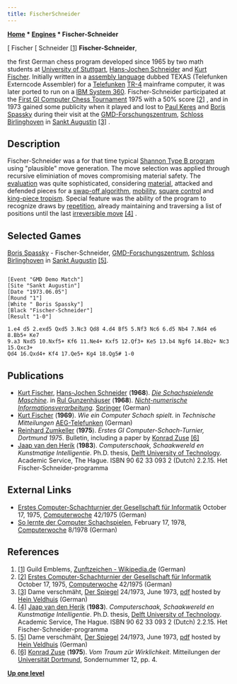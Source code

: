 ```yaml
---
title: FischerSchneider
---
```

**[Home](Home "Home") * [Engines](Engines "Engines") * Fischer-Schneider**

\[ Fischer
\[ Schneider <a id="cite-note-1" href="#cite-ref-1">[1]</a>
**Fischer-Schneider**,

the first German chess program developed since 1965 by two math students at [University of Stuttgart](https://en.wikipedia.org/wiki/University_of_Stuttgart), [Hans-Jochen Schneider](Hans-Jochen_Schneider "Hans-Jochen Schneider") and [Kurt Fischer](Kurt_Fischer "Kurt Fischer"). Initially written in a [assembly language](Assembly "Assembly") dubbed TEXAS (Telefunken Externcode Assembler) for a [Telefunken](https://en.wikipedia.org/wiki/Telefunken) [TR-4](TR-4 "TR-4") mainframe computer, it was later ported to run on a [IBM System 360](IBM_360 "IBM 360"). Fischer-Schneider participated at the [First GI Computer Chess Tournament](First_GI_Computer_Chess_Tournament "First GI Computer Chess Tournament") 1975 with a 50% score <a id="cite-note-2" href="#cite-ref-2">[2]</a> , and in 1973 gained some publicity when it played and lost to [Paul Keres](https://en.wikipedia.org/wiki/Paul_Keres) and [Boris Spassky](https://en.wikipedia.org/wiki/Boris_Spassky) during their visit at the [GMD-Forschungszentrum](https://de.wikipedia.org/wiki/GMD-Forschungszentrum_Informationstechnik), [Schloss Birlinghoven](https://de.wikipedia.org/wiki/Schloss_Birlinghoven) in [Sankt Augustin](https://en.wikipedia.org/wiki/Sankt_Augustin) <a id="cite-note-3" href="#cite-ref-3">[3]</a> .

## Description

Fischer-Schneider was a for that time typical [Shannon Type B program](Type_B_Strategy "Type B Strategy") using "plausible" move generation. The move selection was applied through recursive eliminiation of moves compromising material safety. The [evaluation](Evaluation "Evaluation") was quite sophisticated, considering [material](Material "Material"), attacked and defended pieces for a [swap-off algorithm](SOMA#Swapoff "SOMA"), [mobility](Mobility "Mobility"), [square control](Square_Control "Square Control") and [king-piece tropism](King_Safety#KingTropism "King Safety"). Special feature was the ability of the program to recognize draws by [repetition](Repetitions "Repetitions"), already maintaining and traversing a list of positions until the last [irreversible move](Irreversible_Moves "Irreversible Moves") <a id="cite-note-4" href="#cite-ref-4">[4]</a> .

## Selected Games

[Boris Spassky](https://en.wikipedia.org/wiki/Boris_Spassky) - Fischer-Schneider, [GMD-Forschungszentrum](https://de.wikipedia.org/wiki/GMD-Forschungszentrum_Informationstechnik), [Schloss Birlinghoven](https://de.wikipedia.org/wiki/Schloss_Birlinghoven) in [Sankt Augustin](https://en.wikipedia.org/wiki/Sankt_Augustin) <a id="cite-note-5" href="#cite-ref-5">[5]</a>.

```

[Event "GMD Demo Match"]
[Site "Sankt Augustin"]
[Date "1973.06.05"]
[Round "1"]
[White " Boris Spassky"]
[Black "Fischer-Schneider"]
[Result "1-0"]

1.e4 d5 2.exd5 Qxd5 3.Nc3 Qd8 4.d4 Bf5 5.Nf3 Nc6 6.d5 Nb4 7.Nd4 e6 8.Bb5+ Ke7 
9.a3 Nxd5 10.Nxf5+ Kf6 11.Ne4+ Kxf5 12.Qf3+ Ke5 13.b4 Ngf6 14.Bb2+ Nc3 15.Qxc3+ 
Qd4 16.Qxd4+ Kf4 17.Qe5+ Kg4 18.Qg5# 1-0

```

## Publications

- [Kurt Fischer](Kurt_Fischer "Kurt Fischer"), [Hans-Jochen Schneider](Hans-Jochen_Schneider "Hans-Jochen Schneider") (**1968**). *[Die Schachspielende Maschine](http://link.springer.com/chapter/10.1007%2F978-3-7091-8202-4_6)*. in [Rul Gunzenhäuser](http://de.wikipedia.org/wiki/Rul_Gunzenh%C3%A4user) (**1968**). *[Nicht-numerische Informationsverarbeitung](http://link.springer.com/book/10.1007/978-3-7091-8202-4/page/1)*. [Springer](https://en.wikipedia.org/wiki/Springer_Publishing) (German)
- [Kurt Fischer](Kurt_Fischer "Kurt Fischer") (**1969**). *Wie ein Computer Schach spielt*. in *Technische Mitteilungen* [AEG-Telefunken](https://en.wikipedia.org/wiki/AEG) (German)
- [Reinhard Zumkeller](Mathematician#Zumkeller "Mathematician") (**1975**). *Erstes GI Computer-Schach-Turnier, Dortmund 1975*. Bulletin, including a paper by [Konrad Zuse](Konrad_Zuse "Konrad Zuse") <a id="cite-note-6" href="#cite-ref-6">[6]</a>
- [Jaap van den Herik](Jaap_van_den_Herik "Jaap van den Herik") (**1983**). *Computerschaak, Schaakwereld en Kunstmatige Intelligentie*. Ph.D. thesis, [Delft University of Technology](Delft_University_of_Technology "Delft University of Technology"). Academic Service, The Hague. ISBN 90 62 33 093 2 (Dutch) 2.2.15. Het Fischer-Schneider-programma

## External Links

- [Erstes Computer-Schachturnier der Gesellschaft für Informatik](http://www.computerwoche.de/a/computer-logik-im-koeniglichen-spiel,1205123) October 17, 1975, [Computerwoche](Computerworld#Woche "Computerworld") 42/1975 (German)
- [So lernte der Computer Schachspielen](https://www.computerwoche.de/a/so-lernte-der-computer-schachspielen,1195039), February 17, 1978, [Computerwoche](Computerworld#Woche "Computerworld") 8/1978 (German)

## References

1. <a id="cite-ref-1" href="#cite-note-1">[1]</a> Guild Emblems, [Zunftzeichen - Wikipedia.de](https://de.wikipedia.org/wiki/Zunftzeichen) (German)
1. <a id="cite-ref-2" href="#cite-note-2">[2]</a> [Erstes Computer-Schachturnier der Gesellschaft für Informatik](http://www.computerwoche.de/a/computer-logik-im-koeniglichen-spiel,1205123) October 17, 1975, [Computerwoche](Computerworld#Woche "Computerworld") 42/1975 (German)
1. <a id="cite-ref-3" href="#cite-note-3">[3]</a> Dame verschmäht, [Der Spiegel](https://en.wikipedia.org/wiki/Der_Spiegel) 24/1973, June 1973, [pdf](http://www.schaakcomputers.nl/hein_veldhuis/database/files/06-1973,%20Der%20Spiegel,%20Spasski%20spielt%20gegen%20einen%20Computer.pdf) hosted by [Hein Veldhuis](Hein_Veldhuis "Hein Veldhuis") (German)
1. <a id="cite-ref-4" href="#cite-note-4">[4]</a> [Jaap van den Herik](Jaap_van_den_Herik "Jaap van den Herik") (**1983**). *Computerschaak, Schaakwereld en Kunstmatige Intelligentie*. Ph.D. thesis, [Delft University of Technology](Delft_University_of_Technology "Delft University of Technology"). Academic Service, The Hague. ISBN 90 62 33 093 2 (Dutch) 2.2.15. Het Fischer-Schneider-programma
1. <a id="cite-ref-5" href="#cite-note-5">[5]</a> Dame verschmäht, [Der Spiegel](https://en.wikipedia.org/wiki/Der_Spiegel) 24/1973, June 1973, [pdf](http://www.schaakcomputers.nl/hein_veldhuis/database/files/06-1973,%20Der%20Spiegel,%20Spasski%20spielt%20gegen%20einen%20Computer.pdf) hosted by [Hein Veldhuis](Hein_Veldhuis "Hein Veldhuis") (German)
1. <a id="cite-ref-6" href="#cite-note-6">[6]</a> [Konrad Zuse](Konrad_Zuse "Konrad Zuse") (**1975**). *Vom Traum zür Wirklichkeit*. Mitteilungen der [Universität Dortmund](University_of_Dortmund "University of Dortmund"), Sondernummer 12, pp. 4.

**[Up one level](Engines "Engines")**

